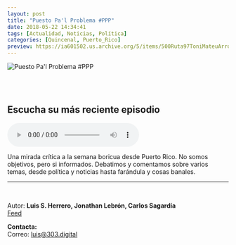 ```yaml
---
layout: post
title: "Puesto Pa'l Problema #PPP"
date: 2018-05-22 14:34:41
tags: [Actualidad, Noticias, Política]
categories: [Quincenal, Puerto_Rico]
preview: https://ia601502.us.archive.org/5/items/500Ruta97ToniMateuArrom/300ppp-LuisHerrero.jpg
---
```


![Puesto Pa'l Problema #PPP](https://ia801502.us.archive.org/5/items/500Ruta97ToniMateuArrom/400ppp-LuisHerrero.jpg)

<br/>
<br/>

## Escucha su más reciente episodio

<!--reproductor-feed=https://www.omnycontent.com/d/playlist/4f1a70cd-ae6a-4438-93bc-a77001824e11/adcd0553-76a6-4d40-b94e-a77001830c3c/c3e3f0ea-2ac5-4212-be19-a7700186d1eb/podcast.rss-->
<!--reproductor-start-->
<audio id="audio" preload="auto" controls="" src="https://omnystudio.com/d/clips/4f1a70cd-ae6a-4438-93bc-a77001824e11/adcd0553-76a6-4d40-b94e-a77001830c3c/d3d6b4d1-b9a4-4cb9-935f-a985011e9224/audio.mp3?utm_source=Podcast&in_playlist=c3e3f0ea-2ac5-4212-be19-a7700186d1eb&t=1540575233"></audio>
<!--reproductor-end-->

Una mirada crítica a la semana boricua desde Puerto Rico. No somos objetivos, pero si informados. Debatimos y comentamos sobre varios temas, desde política y noticias hasta farándula y cosas banales.  

_ _ _

<br>

Autor: **Luis S. Herrero, Jonathan Lebrón, Carlos Sagardía**  
[Feed](https://omny.fm/shows/ppp/playlists/podcast)  

**Contacta:**  
Correo: [luis@303.digital](mailto:luis@303.digital)  
